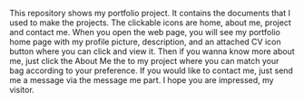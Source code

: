 This repository shows my portfolio project. It contains the documents that I used 
to make the projects. The clickable icons are home, about me, project and contact me.
When you open the web page, you will see my portfolio home page with my profile picture, 
description, and an attached CV icon button where you can click and view it. Then if you wanna know
more about me, just click the About Me the to my project where you can match your bag according to your preference.
If you would like to contact me, just send me a message via the message me part. I hope you are impressed, my visitor.

